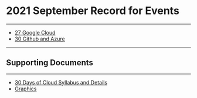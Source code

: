 # 2021 September Record for Events 
---
  
  - [27 Google Cloud](https://gdsc-nitj.github.io/Events/2021/september/27)
  - [30 Github and Azure](https://gdsc-nitj.github.io/Events/2021/september/30)

---

## Supporting Documents 
---
  - [30 Days of Cloud Syllabus and Details](https://gdsc-nitj.github.io/Events/2021/september/month-of-google-cloud-2021) 
  - [Graphics](https://gdsc-nitj.github.io/Events/2021/september/graphics/Graphics)
